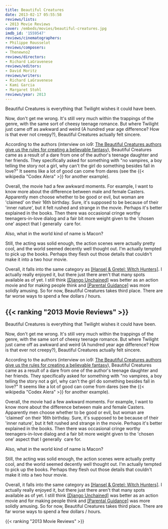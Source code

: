 ```yaml
---
title: Beautiful Creatures
date: 2013-02-17 05:55:58
reviews/lists:
- 2013 Movie Reviews
cover: /embeds/movies/beautiful-creatures.jpg
imdb_id: '1559547'
reviews/cinematographers:
- Philippe Rousselot
reviews/composers:
- Thenewno2
reviews/directors:
- Richard LaGravenese
reviews/editors:
- David Moritz
reviews/writers:
- Richard LaGravenese
- Kami Garcia
- Margaret Stohl
reviews/year: 2013
---
```

Beautiful Creatures is everything that Twilight wishes it could have been.

<!--more-->

Now, don't get me wrong. It's still very much within the trappings of the genre, with the same sort of cheesy teenage romance. But where Twilight just came off as awkward and weird (A hundred year age difference? How is that ever not creepy?), Beautiful Creatures actually felt sincere.

According to the authors (interview on io9: <a title="The Beautiful Creatures authors give us the rules for creating a believable fantasy" href="http://io9.com/5984048/">The Beautiful Creatures authors give us the rules for creating a believable fantasy</a>), Beautiful Creatures came as a result of a dare from one of the author's teenage daughter and her friends. They specifically asked for something with "no vampires, a boy telling the story not a girl, why can't the girl do something besides fall in love?" It seems like a lot of good can come from dares (see the {{< wikipedia "Codex Alera" >}} for another example).

Overall, the movie had a few awkward moments. For example, I want to know more about the difference between male and female Casters. Apparently men choose whether to be good or evil, but woman are 'claimed' on their 16th birthday. Sure, it's supposed to be because of their 'inner nature', but it felt rushed and strange in the movie. Perhaps it's better explained in the books. Then there was occasional cringe worthy teenagers-in-love dialog and a fair bit more weight given to the 'chosen one' aspect that I generally  care for.

Also, what in the world kind of name is Macon?<a href="http://www.imdb.com/character/ch0343463/?ref_=tt_cl_t3">
</a>

Still, the acting was solid enough, the action scenes were actually pretty cool, and the world seemed decently well thought out. I'm actually tempted to pick up the books. Perhaps they flesh out those details that couldn't make it into a two hour movie.

Overall, it falls into the same category as [[Hansel & Gretel: Witch Hunters]](). I actually really enjoyed it, but there just there aren't that many spots available as of yet. I still think [[Django Unchained]]() was better as an action movie and for making people think and [[Parental Guidance]]() was more solidly amusing. So for now, Beautiful Creatures takes third place. There are far worse ways to spend a few dollars / hours.

{{< ranking "2013 Movie Reviews" >}}
---
Beautiful Creatures is everything that Twilight wishes it could have been.

<!--more-->

Now, don't get me wrong. It's still very much within the trappings of the genre, with the same sort of cheesy teenage romance. But where Twilight just came off as awkward and weird (A hundred year age difference? How is that ever not creepy?), Beautiful Creatures actually felt sincere.

According to the authors (interview on io9: <a title="The Beautiful Creatures authors give us the rules for creating a believable fantasy" href="http://io9.com/5984048/">The Beautiful Creatures authors give us the rules for creating a believable fantasy</a>), Beautiful Creatures came as a result of a dare from one of the author's teenage daughter and her friends. They specifically asked for something with "no vampires, a boy telling the story not a girl, why can't the girl do something besides fall in love?" It seems like a lot of good can come from dares (see the {{< wikipedia "Codex Alera" >}} for another example).

Overall, the movie had a few awkward moments. For example, I want to know more about the difference between male and female Casters. Apparently men choose whether to be good or evil, but woman are 'claimed' on their 16th birthday. Sure, it's supposed to be because of their 'inner nature', but it felt rushed and strange in the movie. Perhaps it's better explained in the books. Then there was occasional cringe worthy teenagers-in-love dialog and a fair bit more weight given to the 'chosen one' aspect that I generally  care for.

Also, what in the world kind of name is Macon?<a href="http://www.imdb.com/character/ch0343463/?ref_=tt_cl_t3">
</a>

Still, the acting was solid enough, the action scenes were actually pretty cool, and the world seemed decently well thought out. I'm actually tempted to pick up the books. Perhaps they flesh out those details that couldn't make it into a two hour movie.

Overall, it falls into the same category as [[Hansel & Gretel: Witch Hunters]](). I actually really enjoyed it, but there just there aren't that many spots available as of yet. I still think [[Django Unchained]]() was better as an action movie and for making people think and [[Parental Guidance]]() was more solidly amusing. So for now, Beautiful Creatures takes third place. There are far worse ways to spend a few dollars / hours.

{{< ranking "2013 Movie Reviews" >}}